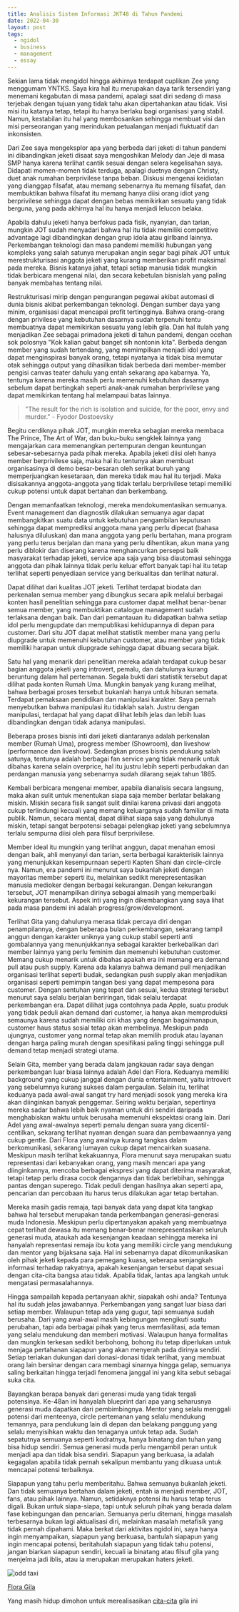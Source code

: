 ```yaml
---
title: Analisis Sistem Informasi JKT48 di Tahun Pandemi
date: 2022-04-30
layout: post
tags:  
  - ngidol
  - business
  - management
  - essay
---
```


Sekian lama tidak mengidol hingga akhirnya terdapat cuplikan Zee yang menggumam YNTKS. Saya kira hal itu merupakan daya tarik tersendiri yang menemani kegabutan di masa pandemi, apalagi saat diri sedang di masa terjebak dengan tujuan yang tidak tahu akan dipertahankan atau tidak. Visi misi itu katanya tetap, tetapi itu hanya berlaku bagi organisasi yang stabil. Namun, kestabilan itu hal yang membosankan sehingga membuat visi dan misi perseorangan yang merindukan petualangan menjadi fluktuatif dan inkonsisten.

Dari Zee saya mengeksplor apa yang berbeda dari jeketi di tahun pandemi ini dibandingkan jeketi disaat saya mengoshikan Melody dan Jeje di masa SMP hanya karena terlihat cantik sesuai dengan selera kegelisahan saya. Didapati momen-momen tidak terduga, apalagi duetnya dengan Christy, duet anak rumahan berprivilese tanpa beban. Diskusi mengenai keidiotan yang dianggap filsafat, atau memang sebenarnya itu memang filsafat, dan membuktikan bahwa filsafat itu memang hanya diisi orang idiot yang berprivilese sehingga dapat dengan bebas memikirkan sesuatu yang tidak berguna, yang pada akhirnya hal itu hanya menjadi lelucon belaka. 

Apabila dahulu jeketi hanya berfokus pada fisik, nyanyian, dan tarian, mungkin JOT sudah menyadari bahwa hal itu tidak memiliki competitive advantage lagi dibandingkan dengan grup idola atau girlband lainnya. Perkembangan teknologi dan masa pandemi memiliki hubungan yang kompleks yang salah satunya merupakan angin segar bagi pihak JOT untuk merestrukturisasi anggota jeketi yang kurang memberikan profit maksimal pada mereka. Bisnis katanya jahat, tetapi setiap manusia tidak mungkin tidak berbicara mengenai nilai, dan secara kebetulan bisnislah yang paling banyak membahas tentang nilai.

Restrukturisasi mirip dengan pengurangan pegawai akibat automasi di dunia bisnis akibat perkembangan teknologi. Dengan sumber daya yang minim, organisasi dapat mencapai profit tertingginya. Bahwa orang-orang dengan privilese yang kebutuhan dasarnya sudah terpenuhi tentu membuatnya dapat memikirkan sesuatu yang lebih gila. Dan hal itulah yang menjadikan Zee sebagai primadona jeketi di tahun pandemi, dengan ocehan sok polosnya "Kok kalian gabut banget sih nontonin kita". Berbeda dengan member yang sudah tertendang, yang memimpilkan menjadi idol yang dapat menginspirasi banyak orang, tetapi nyatanya ia tidak bisa memutar otak sehingga output yang dihasilkan tidak berbeda dari member-member pengisi canvas teater dahulu yang entah sekarang apa kabarnya. Ya, tentunya karena mereka masih perlu memenuhi kebutuhan dasarnya sebelum dapat bertingkah seperti anak-anak rumahan berprivilese yang dapat memikirkan tentang hal melampaui batas lainnya. 

> "The result for the rich is isolation and suicide, for the poor, envy and murder." - Fyodor Dostoevsky

Begitu cerdiknya pihak JOT, mungkin mereka sebagian mereka membaca The Prince, The Art of War, dan buku-buku sengklek lainnya yang mengajarkan cara memenangkan pertempuran dengan keuntungan sebesar-sebesarnya pada pihak mereka. Apabila jeketi diisi oleh hanya member berprivilese saja, maka hal itu tentunya akan membuat organisasinya di demo besar-besaran oleh serikat buruh yang memperjuangkan kesetaraan, dan mereka tidak mau hal itu terjadi. Maka disisakannya anggota-anggota yang tidak terlalu berprivilese tetapi memiliki cukup potensi untuk dapat bertahan dan berkembang. 

Dengan memanfaatkan teknologi, mereka mendokumentasikan semuanya. Event management dan diagnostik dilakukan semuanya agar dapat membangkitkan suatu data untuk kebutuhan pengambilan keputusan sehingga dapat memprediksi anggota mana yang perlu dipecat (bahasa halusnya diluluskan) dan mana anggota yang perlu bertahan, mana program yang perlu terus berjalan dan mana yang perlu dihentikan, akun mana yang perlu diblokir dan diserang karena menghancurkan persepsi baik masyarakat terhadap jeketi, service apa saja yang bisa diautomasi sehingga anggota dan pihak lainnya tidak perlu keluar effort banyak tapi hal itu tetap terlihat seperti penyediaan service yang berkualitas dan terlihat natural. 

Dapat dilihat dari kualitas JOT jeketi. Terlihat terdapat biodata dan perkenalan semua member yang dibungkus secara apik melalui berbagai konten hasil penelitian sehingga para customer dapat melihat benar-benar semua member, yang membuktikan catalogue management sudah terlaksana dengan baik. Dan dari pemantauan itu didapatkan bahwa setiap idol perlu mengupdate dan mempublikasi kehidupannya di depan para customer. Dari situ JOT dapat melihat statistik member mana yang perlu diupgrade untuk memenuhi kebutuhan customer, atau member yang tidak memiliki harapan untuk diupgrade sehingga dapat dibuang secara bijak.

Satu hal yang menarik dari penelitian mereka adalah terdapat cukup besar bagian anggota jeketi yang introvert, pemalu, dan dahulunya kurang beruntung dalam hal pertemanan. Segala bukti dari statistik tersebut dapat dilihat pada konten Rumah Uma. Mungkin banyak yang kurang melihat, bahwa berbagai proses tersebut bukanlah hanya untuk hiburan semata. Terdapat pemaksaan pendidikan dan manipulasi karakter. Saya pernah menyebutkan bahwa manipulasi itu tidaklah salah. Justru dengan manipulasi, terdapat hal yang dapat dilihat lebih jelas dan lebih luas dibandingkan dengan tidak adanya manipulasi. 

Beberapa proses bisnis inti dari jeketi diantaranya adalah perkenalan member (Rumah Uma), progress member (Showroom), dan liveshow (performance dan liveshow). Sedangkan proses bisnis pendukung salah satunya, tentunya adalah berbagai fan service yang tidak menarik untuk dibahas karena selain overprice, hal itu justru lebih seperti perbudakan dan perdangan manusia yang sebenarnya sudah dilarang sejak tahun 1865. 

Kembali berbicara mengenai member, apabila dianalisis secara langsung, maka akan sulit untuk menentukan siapa saja member berlatar belakang miskin. Miskin secara fisik sangat sulit dinilai karena privasi dari anggota cukup terlindungi kecuali yang memang keluarganya sudah familiar di mata publik. Namun, secara mental, dapat dilihat siapa saja yang dahulunya miskin, tetapi sangat berpotensi sebagai pelengkap jeketi yang sebelumnya terlalu sempurna diisi oleh para filsuf berprivilese. 

Member ideal itu mungkin yang terlihat anggun, dapat menahan emosi dengan baik, ahli menyanyi dan tarian, serta berbagai karakterisik lainnya yang menunjukkan kesempurnaan seperti Kapten Shani dan circle-circle nya. Namun, era pandemi ini menurut saya bukanlah jeketi dengan mayoritas member seperti itu, melainkan sedikit merepresentasikan manusia medioker dengan berbagai kekurangan. Dengan kekurangan tersebut, JOT menampilkan dirinya sebagai almasih yang memperbaiki kekurangan tersebut. Aspek inti yang ingin dikembangkan yang saya lihat pada masa pandemi ini adalah progress/grow/development. 

Terlihat Gita yang dahulunya merasa tidak percaya diri dengan penampilannya, dengan beberapa bulan perkembangan, sekarang tampil anggun dengan karakter uniknya yang cukup stabil seperti anti gombalannya yang menunjukkannya sebagai karakter berkebalikan dari member lainnya yang perlu feminim dan memenuhi kebutuhan customer. Memang cukup menarik untuk dibahas apakah era ini memang era demand pull atau push supply. Karena ada kalanya bahwa demand pull menjadikan organisasi terlihat seperti budak, sedangkan push supply akan menjadikan organisasi seperti pemimpin tangan besi yang dapat mempesona para customer. Dengan sentuhan yang tepat dan sesuai, kedua strategi tersebut menurut saya selalu berjalan beriringan, tidak selalu terdapat perkembangan era. Dapat dilihat juga contohnya pada Apple, suatu produk yang tidak peduli akan demand dari customer, ia hanya akan memproduksi semaunya karena sudah memiliki ciri khas yang dengan bagaimanapun, customer haus status sosial tetap akan membelinya. Meskipun pada ujungnya, customer yang normal tetap akan memilih produk atau layanan dengan harga paling murah dengan spesifikasi paling tinggi sehingga pull demand tetap menjadi strategi utama. 

Selain Gita, member yang berada dalam jangkauan radar saya dengan perkembangan luar biasa lainnya adalah Adel dan Flora. Keduanya memiliki background yang cukup janggal dengan dunia entertainment, yaitu introvert yang sebelumnya kurang sukses dalam pergaulan. Selain itu, terlihat keduanya pada awal-awal sangat try hard menjadi sosok yang mereka kira akan diinginkan banyak penggemar. Seiring waktu berjalan, sepertinya mereka sadar bahwa lebih baik nyaman untuk diri sendiri daripada menghabiskan waktu untuk berusaha memenuhi ekspektasi orang lain. Dari Adel yang awal-awalnya seperti pemalu dengan suara yang dicentil-centilkan, sekarang terlihat nyaman dengan suara dan pembawaannya yang cukup gentle. Dari Flora yang awalnya kurang tangkas dalam berkomunikasi, sekarang lumayan cukup dapat mencairkan suasana. Meskipun masih terlihat kekakuannya, Flora menurut saya merupakan suatu representasi dari kebanyakan orang, yang masih mencari apa yang diinginkannya, mencoba berbagai ekspresi yang dapat diterima masyarakat, tetapi tetap perlu dirasa cocok dengannya dan tidak berlebihan, sehingga pantas dengan superego. Tidak peduli dengan hasilnya akan seperti apa, pencarian dan percobaan itu harus terus dilakukan agar tetap bertahan. 

Mereka masih gadis remaja, tapi banyak data yang dapat kita tangkap bahwa hal tersebut merupakan tanda perkembangan generasi-generasi muda Indonesia. Meskipun perlu dipertanyakan apakah yang membuatnya cepat terlihat dewasa itu memang benar-benar merepresentasikan seluruh generasi muda, ataukah ada kesenjangan keadaan sehingga mereka ini hanyalah representasi remaja ibu kota yang memiliki circle yang mendukung dan mentor yang bijaksana saja. Hal ini sebenarnya dapat dikomunikasikan oleh pihak jeketi kepada para pemegang kuasa, seberapa senjangkah informasi terhadap rakyatnya, apakah kesenjangan tersebut dapat sesuai dengan cita-cita bangsa atau tidak. Apabila tidak, lantas apa langkah untuk mengatasi permasalahannya.

Hingga sampailah kepada pertanyaan akhir, siapakah oshi anda? Tentunya hal itu sudah jelas jawabannya. Perkembangan yang sangat luar biasa dari setiap member. Walaupun tetap ada yang gugur, tapi semuanya sudah berusaha. Dari yang awal-awal masih kebingungan mengikuti suatu perubahan, tapi ada berbagai pihak yang terus memfasilitasi, ada teman yang selalu mendukung dan memberi motivasi. Walaupun hanya formalitas dan mungkin terkesan sedikit berbohong, bohong itu tetap diperlukan untuk menjaga pertahanan siapapun yang akan menyerah pada dirinya sendiri. Setiap teriakan dukungan dari donasi-donasi tidak terlihat, yang membuat orang lain bersinar dengan cara membagi sinarnya hingga gelap, semuanya saling berkaitan hingga terjadi fenomena janggal ini yang kita sebut sebagai suka cita. 

Bayangkan berapa banyak dari generasi muda yang tidak tergali potensinya. Ke-48an ini hanyalah blueprint dari apa yang seharusnya generasi muda dapatkan dari pembimbingnya. Mentor yang selalu menggali potensi dari menteenya, circle pertemanan yang selalu mendukung temannya, para pendukung lain di depan dan belakang panggung yang selalu menyisihkan waktu dan tenaganya untuk tetap ada. Sudah sepatutnya semuanya seperti kodratnya, hanya binatang dan tuhan yang bisa hidup sendiri. Semua generasi muda perlu mengambil peran untuk menjadi apa dan tidak bisa sendiri. Siapapun yang berkuasa, ia adalah kegagalan apabila tidak pernah sekalipun membantu yang dikuasa untuk mencapai potensi terbaiknya.

Siapapun yang tahu perlu memberitahu. Bahwa semuanya bukanlah jeketi. Dan tidak semuanya bertahan dalam jeketi, entah ia menjadi member, JOT, fans, atau pihak lainnya. Namun, setidaknya potensi itu harus tetap terus digali. Bukan untuk siapa-siapa, tapi untuk seluruh pihak yang berada dalam fase kebingungan dan pencarian. Semuanya perlu ditemani, hingga masalah terbesarnya bukan lagi aktualisasi diri, melainkan masalah metafisik yang tidak pernah dipahami. Maka berkat dari aktivitas ngidol ini, saya hanya ingin menyampaikan, siapapun yang berkuasa, bantulah siapapun yang ingin mencapai potensi, beritahulah siapapun yang tidak tahu potensi, jangan biarkan siapapun sendiri, kecuali ia binatang atau filsuf gila yang menjelma jadi iblis, atau ia merupakan merupakan haters jeketi.

![odd taxi](https://muhammadichsanulamal.files.wordpress.com/2022/07/shun-imai-odd-taxi.jpg?resize=214%2C214)

[Flora Gila](https://twitter.com/S_FloraJKT48/status/1475204812836724738?s=20&t=iJ2D8iTJ15RzEzuIbQEi4Q)

Yang masih hidup dimohon untuk merealisasikan [cita-cita](https://drive.google.com/file/d/1ulV2rb0i3AlNCFBvs3xnqn8osNiswn-1/view?usp=sharing) gila ini










